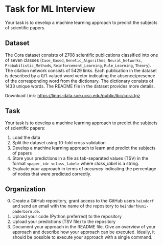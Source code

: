 # Task for ML Interview

Your task is to develop a machine learning approach to predict the subjects of scientific papers.

## Dataset
The Cora dataset consists of 2708 scientific publications classified into one of seven classes (`Case_Based`, `Genetic_Algorithms`, `Neural_Networks`, `Probabilistic_Methods`, `Reinforcement_Learning`, `Rule_Learning`, `Theory`). The citation network consists of 5429 links. Each publication in the dataset is described by a 0/1-valued word vector indicating the absence/presence of the corresponding word from the dictionary. The dictionary consists of 1433 unique words. The README file in the dataset provides more details.

Download Link: https://linqs-data.soe.ucsc.edu/public/lbc/cora.tgz

## Task
Your task is to develop a machine learning approach to predict the subjects of scientific papers:

1. Load the data
2. Split the dataset using 10-fold cross validation
3. Develop a machine learning approach to learn and predict the subjects of papers
4. Store your predictions in a file as tab-separated values (TSV) in the format `<paper_id> <class_label>` where *class_label* is a string.
5. Evaluate your approach in terms of *accuracy* indicating the percentage of nodes that were predicted correctly.

## Organization

0. Create a GitHub repository, grant access to the GitHub users `heindorf` and send an email with the name of the repository to `heindorf@uni-paderborn.de`.
1. Upload your code (Python preferred) to the repository
2. Upload your predictions (TSV file) to the repository
3. Document your approach in the README file. Give an overview of your approach and describe how your approach can be executed. Ideally, it should be possible to execute your approach with a single command.
